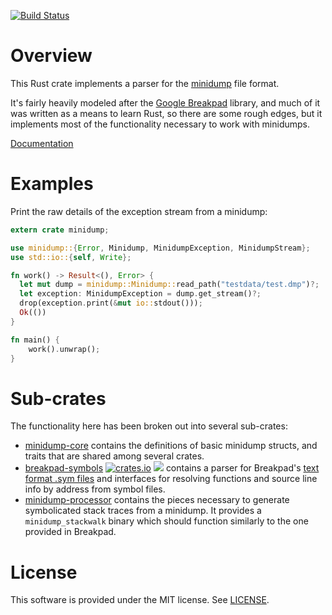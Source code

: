 [![Build Status](https://travis-ci.org/luser/rust-minidump.svg?branch=master)](https://travis-ci.org/luser/rust-minidump)

# Overview

This Rust crate implements a parser for the [minidump](https://msdn.microsoft.com/en-us/library/windows/desktop/ms680369%28v=vs.85%29.aspx) file format.

It's fairly heavily modeled after the [Google Breakpad](https://chromium.googlesource.com/breakpad/breakpad/) library, and much of it was written as a means to learn Rust, so there are some rough edges, but it implements most of the functionality necessary to work with minidumps.

[Documentation](http://luser.github.io/rust-project-docs/minidump/minidump/)

# Examples

Print the raw details of the exception stream from a minidump:

```rust
extern crate minidump;

use minidump::{Error, Minidump, MinidumpException, MinidumpStream};
use std::io::{self, Write};

fn work() -> Result<(), Error> {
  let mut dump = minidump::Minidump::read_path("testdata/test.dmp")?;
  let exception: MinidumpException = dump.get_stream()?;
  drop(exception.print(&mut io::stdout()));
  Ok(())
}

fn main() {
    work().unwrap();
}
```

# Sub-crates

The functionality here has been broken out into several sub-crates:
* [minidump-core](https://github.com/luser/rust-minidump/tree/master/minidump-core) contains the definitions of basic minidump structs, and traits that are shared among several crates.
* [breakpad-symbols](https://github.com/luser/rust-minidump/tree/master/breakpad-symbols) [![crates.io](https://img.shields.io/crates/v/breakpad-symbols.svg)](https://crates.io/crates/breakpad-symbols) [![](https://docs.rs/breakpad-symbols/badge.svg)](https://docs.rs/breakpad-symbols) contains a parser for Breakpad's [text format .sym files](https://chromium.googlesource.com/breakpad/breakpad/+/master/docs/symbol_files.md) and interfaces for resolving functions and source line info by address from symbol files.
* [minidump-processor](https://github.com/luser/rust-minidump/tree/master/minidump-processor) contains the pieces necessary to generate symbolicated stack traces from a minidump. It provides a `minidump_stackwalk` binary which should function similarly to the one provided in Breakpad.

# License

This software is provided under the MIT license. See [LICENSE](LICENSE).
